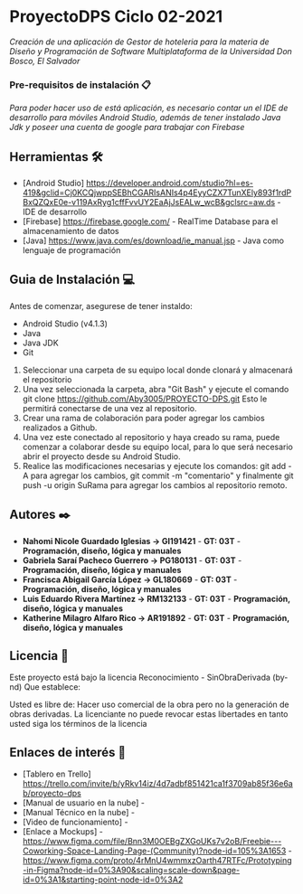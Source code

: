 # ProyectoDPS Ciclo 02-2021

_Creación de una aplicación de Gestor de hoteleria para la materia de Diseño y Programación de Software Multiplataforma de la Universidad Don Bosco, El Salvador_

### Pre-requisitos de instalación 📋

_Para poder hacer uso de está aplicación, es necesario contar un el IDE de desarrollo para móviles Android Studio, además de tener instalado Java Jdk y poseer una cuenta de google para trabajar con Firebase_

## Herramientas 🛠️

* [Android Studio] https://developer.android.com/studio?hl=es-419&gclid=Cj0KCQjwppSEBhCGARIsANIs4p4EyyCZX7TunXEly893f1rdPBxQZQxE0e-v119AxRyg1cffFvvUY2EaAjJsEALw_wcB&gclsrc=aw.ds - IDE de desarrollo
* [Firebase] https://firebase.google.com/ - RealTime Database para el almacenamiento de datos
* [Java] https://www.java.com/es/download/ie_manual.jsp - Java como lenguaje de programación

## Guia de Instalación 💻

Antes de comenzar, asegurese de tener instaldo:

* Android Studio (v4.1.3)
* Java
* Java JDK
* Git

1. Seleccionar una carpeta de su equipo local donde clonará y almacenará el repositorio
2. Una vez seleccionada la carpeta, abra "Git Bash" y ejecute el comando git clone https://github.com/Aby3005/PROYECTO-DPS.git Esto le permitirá conectarse de una vez al repositorio.
3. Crear una rama de colaboración para poder agregar los cambios realizados a Github.
4. Una vez este conectado al repositorio y haya creado su rama, puede comenzar a colaborar desde su equipo local, para lo que será necesario abrir el proyecto desde su Android Studio.
5. Realice las modificaciones necesarias y ejecute los comandos: git add -A para agregar los cambios, git commit -m "comentario" y finalmente git push -u origin SuRama para agregar los cambios al repositorio remoto.

## Autores ✒️

* **Nahomi Nicole Guardado Iglesias -> GI191421** - **GT: 03T** - **Programación, diseño, lógica y manuales**
* **Gabriela Saraí Pacheco Guerrero -> PG180131** - **GT: 03T** - **Programación, diseño, lógica y manuales**
* **Francisca Abigail García López -> GL180669** - **GT: 03T** - **Programación, diseño, lógica y manuales**
* **Luis Eduardo Rivera Martínez -> RM132133** - **GT: 03T** - **Programación, diseño, lógica y manuales**
* **Katherine Milagro Alfaro Rico -> AR191892** - **GT: 03T** - **Programación, diseño, lógica y manuales**

## Licencia 📄

Este proyecto está bajo la licencia Reconocimiento - SinObraDerivada (by-nd)
Que establece:

Usted es libre de:
Hacer uso comercial de la obra pero no la generación de obras derivadas.
La licenciante no puede revocar estas libertades en tanto usted siga los términos de la licencia

## Enlaces de interés 👀

* [Tablero en Trello] https://trello.com/invite/b/yRkv14iz/4d7adbf851421ca1f3709ab85f36e6ab/proyecto-dps
* [Manual de usuario en la nube] - 
* [Manual Técnico en la nube] - 
* [Video de funcionamiento] - 
* [Enlace a Mockups] - https://www.figma.com/file/Bnn3M0OEBgZXGoUKs7v2oB/Freebie---Coworking-Space-Landing-Page-(Community)?node-id=105%3A1653 - https://www.figma.com/proto/4rMnU4wmmxzOarth47RTFc/Prototyping-in-Figma?node-id=0%3A90&scaling=scale-down&page-id=0%3A1&starting-point-node-id=0%3A2
